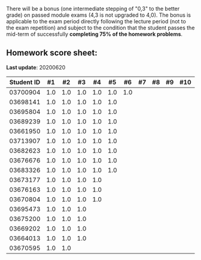 There will be a bonus (one intermediate stepping of "0,3" to the better grade) on passed module exams (4,3 is not upgraded to 4,0). The bonus is applicable to the exam period directly following the lecture period (not to the exam repetition) and subject to the condition that the student passes the mid-term of successfully **completing 75% of the homework problems**.


## Homework score sheet:

**Last update**: 20200620

| Student ID | #1 | #2 | #3 | #4 | #5 | #6 | #7 | #8 | #9 |#10 |Sum |
| ---------- |:--:|:--:|:--:|:--:|:--:|:--:|:--:|:--:|:--:|:--:|:--:|
| 03700904   |1.0 |1.0 |1.0 |1.0 |1.0 |1.0 |    |    |    |    |6.0 |
| 03698141   |1.0 |1.0 |1.0 |1.0 |1.0 |    |    |    |    |    |5.0 |
| 03695804   |1.0 |1.0 |1.0 |1.0 |1.0 |    |    |    |    |    |5.0 |
| 03689239   |1.0 |1.0 |1.0 |1.0 |1.0 |    |    |    |    |    |5.0 |
| 03661950   |1.0 |1.0 |1.0 |1.0 |1.0 |    |    |    |    |    |5.0 |
| 03713907   |1.0 |1.0 |1.0 |1.0 |1.0 |    |    |    |    |    |5.0 |
| 03682623   |1.0 |1.0 |1.0 |1.0 |1.0 |    |    |    |    |    |5.0 |
| 03676676   |1.0 |1.0 |1.0 |1.0 |1.0 |    |    |    |    |    |5.0 |
| 03683326   |1.0 |1.0 |1.0 |1.0 |1.0 |    |    |    |    |    |5.0 |
| 03673177   |1.0 |1.0 |1.0 |1.0 |    |    |    |    |    |    |4.0 |
| 03676163   |1.0 |1.0 |1.0 |1.0 |    |    |    |    |    |    |4.0 |
| 03670804   |1.0 |1.0 |1.0 |1.0 |    |    |    |    |    |    |4.0 |
| 03695473   |1.0 |1.0 |1.0 |    |    |    |    |    |    |    |3.0 |
| 03675200   |1.0 |1.0 |1.0 |    |    |    |    |    |    |    |3.0 |
| 03669202   |1.0 |1.0 |1.0 |    |    |    |    |    |    |    |3.0 |
| 03664013   |1.0 |1.0 |1.0 |    |    |    |    |    |    |    |3.0 |
| 03670595   |1.0 |1.0 |    |    |    |    |    |    |    |    |2.0 |